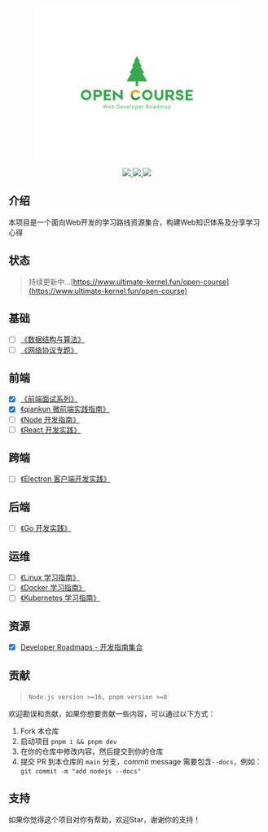 <div align="center">
  <img src="./logo_tree.svg" width="400"  alt="logo" />
</div>

<p align="center">
  <a href="https://github.com/aaronlamz/open-course/actions/workflows/deploy-docs.yml">
    <img src="https://github.com/aaronlamz/open-course/actions/workflows/deploy-docs.yml/badge.svg ">
  </a>

  <a href="https://chat.openai.com/">
    <img src ="https://badgen.net/static/AIGC%20By/ChatGPT-4/green">
  </a>

  <a href="https://flat.badgen.net/badge/icon/wiki/green?icon=wiki&label">
    <img src ="https://flat.badgen.net/badge/icon/wiki/green?icon=wiki&label">
  </a>
</p>

## 介绍
本项目是一个面向Web开发的学习路线资源集合，构建Web知识体系及分享学习心得

## 状态
> 持续更新中...[https://www.ultimate-kernel.fun/open-course](https://www.ultimate-kernel.fun/open-course)

## 基础
- [ ] [《数据结构与算法》](https://www.ultimate-kernel.fun/open-course/algorithm/)
- [ ] [《网络协议专题》](https://www.ultimate-kernel.fun/open-course/network/)

## 前端
- [x] [《前端面试系列》](https://www.ultimate-kernel.fun/open-course/interview/)
- [x] [《qiankun 微前端实践指南》](https://www.ultimate-kernel.fun/open-course/qiankun/)
- [ ] [《Node 开发指南》](https://www.ultimate-kernel.fun/open-course/nodejs/)
- [ ] [《React 开发实践》](https://www.ultimate-kernel.fun/open-course/react/)

## 跨端
- [ ] [《Electron 客户端开发实践》](https://www.ultimate-kernel.fun/open-course/electron/)

## 后端
- [ ] [《Go 开发实践》](https://www.ultimate-kernel.fun/open-course/golang/)

## 运维
- [ ] [《Linux 学习指南》](https://www.ultimate-kernel.fun/open-course/linux/)
- [ ] [《Docker 学习指南》](https://www.ultimate-kernel.fun/open-course/docker/)
- [ ] [《Kubernetes 学习指南》](https://www.ultimate-kernel.fun/open-course/kubernetes/)

## 资源
- [x] [Developer Roadmaps - 开发指南集合](https://roadmap.sh/)

## 贡献
> `Node.js version >=16`，`pnpm version >=8`

欢迎勘误和贡献，如果你想要贡献一些内容，可以通过以下方式：
1. Fork 本仓库
2. 启动项目 `pnpm i && pnpm dev`
3. 在你的仓库中修改内容，然后提交到你的仓库
4. 提交 PR 到本仓库的 `main` 分支，commit message 需要包含`--docs`，例如：`git commit -m "add nodejs --docs"`

## 支持
如果你觉得这个项目对你有帮助，欢迎Star，谢谢你的支持！


